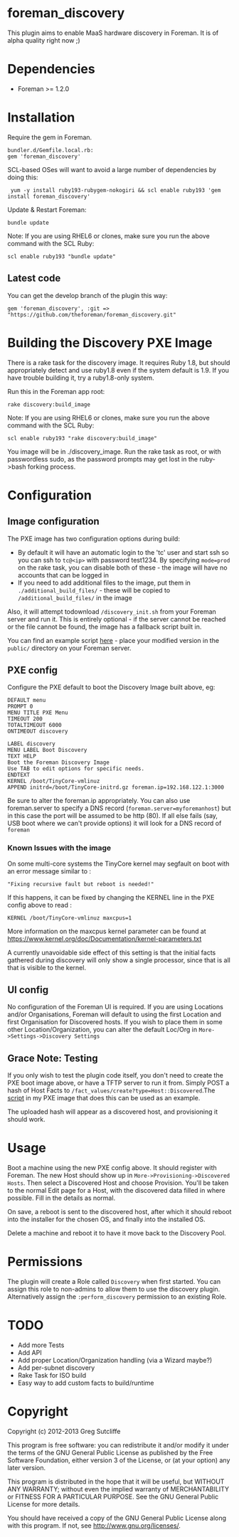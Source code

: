 # foreman\_discovery

This plugin aims to enable MaaS hardware discovery in Foreman. It is of alpha quality
right now ;)

# Dependencies

* Foreman >= 1.2.0

# Installation

Require the gem in Foreman.

    bundler.d/Gemfile.local.rb:
    gem 'foreman_discovery'

SCL-based OSes will want to avoid a large number of dependencies by doing this:

     yum -y install ruby193-rubygem-nokogiri && scl enable ruby193 'gem install foreman_discovery' 

Update & Restart Foreman:

    bundle update

Note: If you are using RHEL6 or clones, make sure you run the above command
with the SCL Ruby:

    scl enable ruby193 "bundle update"

## Latest code

You can get the develop branch of the plugin this way:

    gem 'foreman_discovery', :git => "https://github.com/theforeman/foreman_discovery.git"

# Building the Discovery PXE Image

There is a rake task for the discovery image. It requires Ruby 1.8, but should
appropriately detect and use ruby1.8 even if the system default is 1.9. If you
have trouble building it, try a ruby1.8-only system.

Run this in the Foreman app root:

    rake discovery:build_image

Note: If you are using RHEL6 or clones, make sure you run the above command
with the SCL Ruby:

    scl enable ruby193 "rake discovery:build_image"

You image will be in ./discovery\_image. Run the rake task as root, or with passwordless
sudo, as the password prompts may get lost in the ruby->bash forking process.

# Configuration

## Image configuration

The PXE image has two configuration options during build:

* By default it will have an automatic login to the 'tc' user and start ssh so you can
ssh to `tc@<ip>` with password test1234. By specifying `mode=prod` on the rake task,
you can disable both of these - the image will have no accounts that can be logged in
* If you need to add additional files to the image, put them in `./additional_build_files/` -
these will be copied to `/additional_build_files/` in the image

Also, it will attempt todownload `/discovery_init.sh` from your Foreman server and run
it. This is entirely optional - if the server cannot be reached or the file cannot be
found, the image has a fallback script built in.

You can find an example script [here](extra/discovery_init.sh.example) - place your
modified version in the `public/` directory on your Foreman server.

## PXE config

Configure the PXE default to boot the Discovery Image built above, eg:

    DEFAULT menu
    PROMPT 0
    MENU TITLE PXE Menu
    TIMEOUT 200
    TOTALTIMEOUT 6000
    ONTIMEOUT discovery

    LABEL discovery
    MENU LABEL Boot Discovery
    TEXT HELP
    Boot the Foreman Discovery Image
    Use TAB to edit options for specific needs.
    ENDTEXT
    KERNEL /boot/TinyCore-vmlinuz
    APPEND initrd=/boot/TinyCore-initrd.gz foreman.ip=192.168.122.1:3000

Be sure to alter the foreman.ip appropriately. You can also use foreman.server to
specify a DNS record (`foreman.server=myforemanhost`) but in this case the port will
be assumed to be http (80). If all else fails (say, USB boot where we can't provide
options) it will look for a DNS record of `foreman`

### Known Issues with the image

On some multi-core systems the TinyCore kernel may segfault on boot with an error message similar to :

    "Fixing recursive fault but reboot is needed!"

If this happens, it can be fixed by changing the KERNEL line in the PXE config above to read :

    KERNEL /boot/TinyCore-vmlinuz maxcpus=1

More information on the maxcpus kernel parameter can be found at <https://www.kernel.org/doc/Documentation/kernel-parameters.txt>

A currently unavoidable side effect of this setting is that the initial facts gathered during discovery will only show a single processor, since that is all that is visible to the kernel.

## UI config

No configuration of the Foreman UI is required. If you are using Locations and/or Organisations,
Foreman will default to using the first Location and first Organisation for Discovered
hosts. If you wish to place them in some other Location/Organization, you can alter the
default Loc/Org in `More->Settings->Discovery Settings`

## Grace Note: Testing

If you only wish to test the plugin code itself, you don't need to create the PXE boot
image above, or have a TFTP server to run it from. Simply POST a hash of Host Facts to
`/fact_values/create?type=Host::Discovered`.The
[script](extra/discover_host#L73)
in my PXE image that does this can be used as an example.

The uploaded hash will appear as a discovered host, and provisioning it should work.

# Usage

Boot a machine using the new PXE config above. It should register with Foreman.
The new Host should show up in `More->Provisioning->Discovered Hosts`. Then select a Discovered Host
and choose Provision. You'll be taken to the normal Edit page for a Host, with the
discovered data filled in where possible. Fill in the details as normal.

On save, a reboot is sent to the discovered host, after which it should reboot into
the installer for the chosen OS, and finally into the installed OS.

Delete a machine and reboot it to have it move back to the Discovery Pool.

# Permissions

The plugin will create a Role called `Discovery` when first started. You can assign
this role to non-admins to allow them to use the discovery plugin. Alternatively
assign the `:perform_discovery` permission to an existing Role.

# TODO

* Add more Tests
* Add API
* Add proper Location/Organization handling (via a Wizard maybe?)
* Add per-subnet discovery
* Rake Task for ISO build
* Easy way to add custom facts to build/runtime

# Copyright

Copyright (c) 2012-2013 Greg Sutcliffe

This program is free software: you can redistribute it and/or modify
it under the terms of the GNU General Public License as published by
the Free Software Foundation, either version 3 of the License, or
(at your option) any later version.

This program is distributed in the hope that it will be useful,
but WITHOUT ANY WARRANTY; without even the implied warranty of
MERCHANTABILITY or FITNESS FOR A PARTICULAR PURPOSE.  See the
GNU General Public License for more details.

You should have received a copy of the GNU General Public License
along with this program.  If not, see <http://www.gnu.org/licenses/>.
